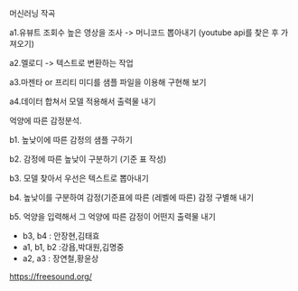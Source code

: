 
머신러닝 작곡

a1.유뷰트 조회수 높은 영상을 조사 -> 머니코드 뽑아내기 (youtube api를 찾은 후 가져오기)

a2.멜로디 -> 텍스트로 변환하는 작업

a3.마젠타 or 프리티 미디를 샘플 파일을 이용해 구현해 보기

a4.데이터 합쳐서 모델 적용해서 출력물 내기

억양에 따른 감정분석.

b1. 높낮이에 따른 감정의 샘플 구하기

b2. 감정에 따른 높낮이 구분하기 (기준 표 작성)

b3. 모델 찾아서 우선은 텍스트로 뽑아내기

b4. 높낮이를 구분하여 감정(기준표에 따른 (레벨에 따른) 감정 구별해 내기

b5. 억양을 입력해서 그 억양에 따른 감정이 어떤지 출력물 내기

- b3, b4 : 안장현,김태효
- a1, b1, b2 :강욥,박대원,김명중
- a2, a3 : 장연철,황윤상



https://freesound.org/
